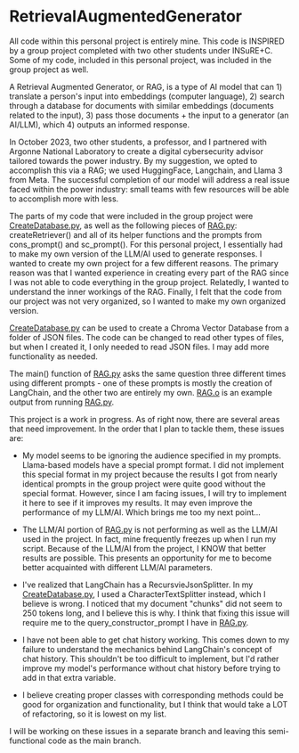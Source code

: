 # RetrievalAugmentedGenerator
All code within this personal project is entirely mine. This code is INSPIRED by a group project completed with two other students under INSuRE+C. Some of my code, included in this personal project, was included in the group project as well.

A Retrieval Augmented Generator, or RAG, is a type of AI model that can 1) translate a person's input into embeddings (computer language), 2) search through a database for documents with similar embeddings (documents related to the input), 3) pass those documents + the input to a generator (an AI/LLM), which 4) outputs an informed response.

In October 2023, two other students, a professor, and I partnered with Argonne National Laboratory to create a digital cybersecurity advisor tailored towards the power industry. By my suggestion, we opted to accomplish this via a RAG; we used HuggingFace, Langchain, and Llama 3 from Meta. The successful completion of our model will address a real issue faced within the power industry: small teams with few resources will be able to accomplish more with less.

The parts of my code that were included in the group project were [CreateDatabase.py](CreateDatabase.py), as well as the following pieces of [RAG.py](RAG.py): createRetriever() and all of its helper functions and the prompts from cons_prompt() and sc_prompt(). For this personal project, I essentially had to make my own version of the LLM/AI used to generate responses. I wanted to create my own project for a few different reasons. The primary reason was that I wanted experience in creating every part of the RAG since I was not able to code everything in the group project. Relatedly, I wanted to understand the inner workings of the RAG. Finally, I felt that the code from our project was not very organized, so I wanted to make my own organized version.

[CreateDatabase.py](CreateDatabase.py) can be used to create a Chroma Vector Database from a folder of JSON files. The code can be changed to read other types of files, but when I created it, I only needed to read JSON files. I may add more functionality as needed.

The main() function of [RAG.py](RAG.py) asks the same question three different times using different prompts - one of these prompts is mostly the creation of LangChain, and the other two are entirely my own. [RAG.o](SLURM/RAG.o) is an example output from running [RAG.py](RAG.py).

This project is a work in progress. As of right now, there are several areas that need improvement. In the order that I plan to tackle them, these issues are:

- My model seems to be ignoring the audience specified in my prompts. Llama-based models have a special prompt format. I did not implement this special format in my project because the results I got from nearly identical prompts in the group project were quite good without the special format. However, since I am facing issues, I will try to implement it here to see if it improves my results. It may even improve the performance of my LLM/AI. Which brings me too my next point...

- The LLM/AI portion of [RAG.py](RAG.py) is not performing as well as the LLM/AI used in the project. In fact, mine frequently freezes up when I run my script. Because of the LLM/AI from the project, I KNOW that better results are possible. This presents an opportunity for me to become better acquainted with different LLM/AI parameters.

- I've realized that LangChain has a RecursvieJsonSplitter. In my [CreateDatabase.py](CreateDatabase.py), I used a CharacterTextSplitter instead, which I believe is wrong. I noticed that my document "chunks" did not seem to 250 tokens long, and I believe this is why. I think that fixing this issue will require me to the query_constructor_prompt I have in [RAG.py](RAG.py).

- I have not been able to get chat history working. This comes down to my failure to understand the mechanics behind LangChain's concept of chat history. This shouldn't be too difficult to implement, but I'd rather improve my model's performance without chat history before trying to add in that extra variable.

- I believe creating proper classes with corresponding methods could be good for organization and functionality, but I think that would take a LOT of refactoring, so it is lowest on my list.

I will be working on these issues in a separate branch and leaving this semi-functional code as the main branch.